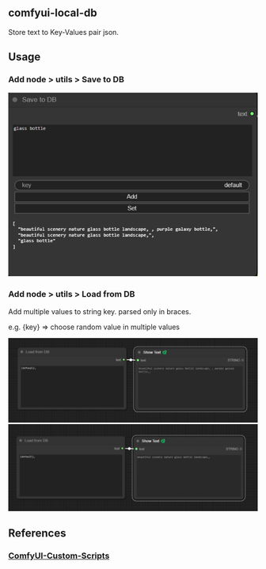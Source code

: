 ## comfyui-local-db

Store text to Key-Values pair json. 

## Usage

### Add node > utils > Save to DB

![image-1](./images/1.png)

### Add node > utils > Load from DB

Add multiple values to string key. parsed only in braces.

e.g. {key} => choose random value in multiple values

![image-2](./images/2.png)
![image-3](./images/3.png)

## References

### [ComfyUI-Custom-Scripts](https://github.com/pythongosssss/ComfyUI-Custom-Scripts)